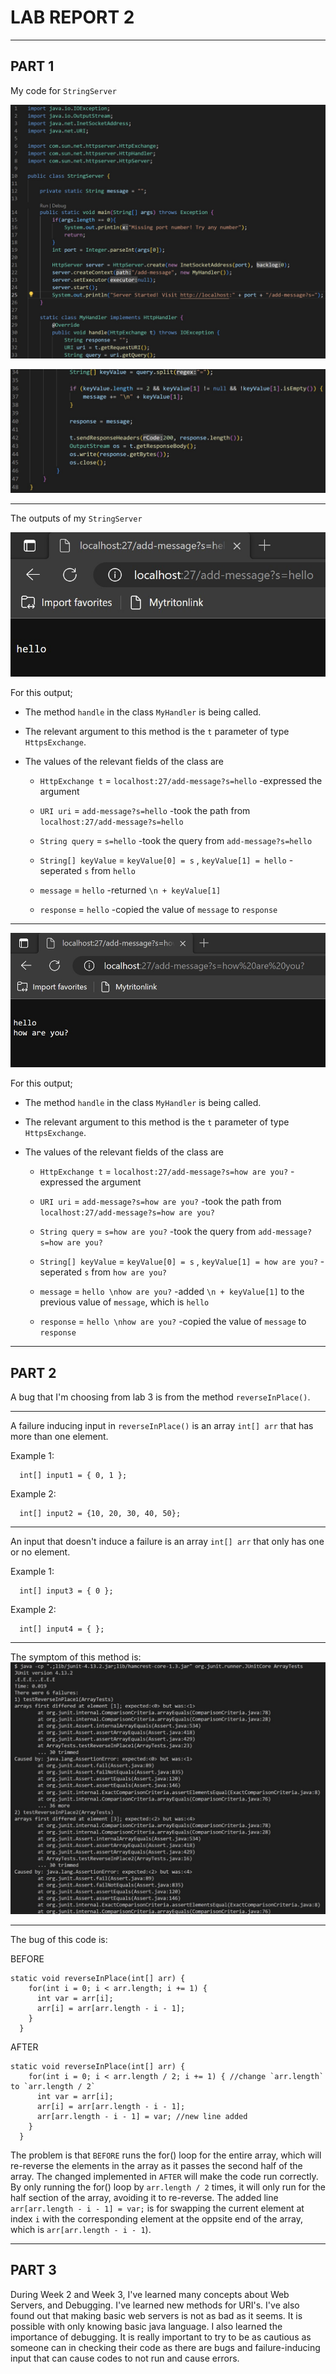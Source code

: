 # LAB REPORT 2
---

## PART 1
My code for `StringServer`

![Image](Code1.jpg)

![Image](Code2.jpg)

--- 

The outputs of my `StringServer`

![Image](Hello.jpeg)

For this output;

* The method `handle` in the class `MyHandler` is being called.

* The relevant argument to this method is the `t` parameter of type `HttpsExchange`.

* The values of the relevant fields of the class are

    * `HttpExchange t` = `localhost:27/add-message?s=hello`
      -expressed the argument

    * `URI uri` = `add-message?s=hello`
      -took the path from `localhost:27/add-message?s=hello`
  
    * `String query` = `s=hello`
      -took the query from `add-message?s=hello`
  
    * `String[] keyValue` = `keyValue[0] = s` , `keyValue[1] = hello`
      -seperated `s` from `hello`
  
    * `message` = `hello`
      -returned `\n + keyValue[1]` 
  
    * `response` = `hello`
      -copied the value of `message` to  `response`
    
---

![Image](HowAreYou.jpg)

For this output;

* The method `handle` in the class `MyHandler` is being called.

* The relevant argument to this method is the `t` parameter of type `HttpsExchange`.

* The values of the relevant fields of the class are

  * `HttpExchange t` = `localhost:27/add-message?s=how are you?`
    -expressed the argument
    
  * `URI uri` = `add-message?s=how are you?`
    -took the path from `localhost:27/add-message?s=how are you?`
  
  * `String query` = `s=how are you?`
    -took the query from `add-message?s=how are you?`
  
  * `String[] keyValue` = `keyValue[0] = s` , `keyValue[1] = how are you?`
    -seperated `s` from `how are you?`
  
  * `message` = `hello \nhow are you?`
    -added `\n + keyValue[1]` to the previous value of `message`, which is
    `hello`
  
  * `response` = `hello \nhow are you?`
    -copied the value of `message` to  `response`

---

## PART 2

A bug that I'm choosing from lab 3 is from the method `reverseInPlace()`.

---

A failure inducing input in `reverseInPlace()` is an array `int[] arr` that has more than one element.

Example 1:

```
  int[] input1 = { 0, 1 };
```

Example 2:

```
  int[] input2 = {10, 20, 30, 40, 50};
```

---

An input that doesn't induce a failure is an array `int[] arr` that only has one or no element.

Example 1:

```
  int[] input3 = { 0 };
```

Example 2:

```
  int[] input4 = { };
```

---

The symptom of this method is:
![Image](Symptoms.jpg)

---

The bug of this code is:

BEFORE

```
static void reverseInPlace(int[] arr) {
    for(int i = 0; i < arr.length; i += 1) {
      int var = arr[i];
      arr[i] = arr[arr.length - i - 1];
    }
  }
```

AFTER
```
static void reverseInPlace(int[] arr) {
    for(int i = 0; i < arr.length / 2; i += 1) { //change `arr.length` to `arr.length / 2`
      int var = arr[i];
      arr[i] = arr[arr.length - i - 1];
      arr[arr.length - i - 1] = var; //new line added
    }
  }
```
The problem is that `BEFORE` runs the for() loop for the entire array, which will re-reverse the elements in the array as it passes the second half of the array.
The changed implemented in `AFTER` will make the code run correctly. By only running the for() loop by `arr.length / 2` times, it will only run for the half section of the array, avoiding it to re-reverse. The added line `arr[arr.length - i - 1] = var;` is for swapping the current element at index `i` with the corresponding element at the oppsite end of the array, which is `arr[arr.length - i - 1`).

---

## PART 3

During Week 2 and Week 3, I've learned many concepts about Web Servers, and Debugging. I've learned new methods for URI's. I've also found out that making basic web servers is not as bad as it seems. It is possible with only knowing basic java language. I also learned the importance of debugging. It is really important to try to be as cautious as someone can in checking their code as there are bugs and failure-inducing input that can cause codes to not run and cause errors.

